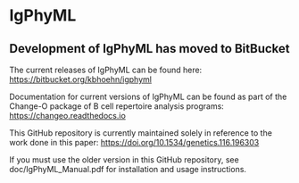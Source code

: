 # IgPhyML

## Development of IgPhyML has moved to BitBucket
The current releases of IgPhyML can be found here: https://bitbucket.org/kbhoehn/igphyml <br />

Documentation for current versions of IgPhyML can be found as part of the Change-O package of B cell repertoire analysis programs: https://changeo.readthedocs.io<br />

This GitHub repository is currently maintained solely in reference to the work done in this paper: https://doi.org/10.1534/genetics.116.196303<br />

If you must use the older version in this GitHub repository, see doc/IgPhyML_Manual.pdf for installation and usage instructions.

